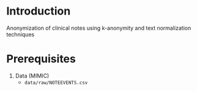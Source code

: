 # Introduction
Anonymization of clinical notes using k-anonymity and text normalization techniques

# Prerequisites
1. Data (MIMIC)
   * `data/raw/NOTEEVENTS.csv`
